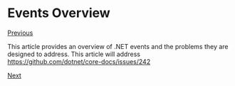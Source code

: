 # Events Overview

[Previous](delegates-patterns.md)

This article provides an overview of .NET events
and the problems they are designed to address. 
This article will address https://github.com/dotnet/core-docs/issues/242

[Next](event-pattern.md)